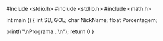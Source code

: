 #Include <stdio.h>
#include <stdlib.h>
#include <math.h>

int main ()
{
  int SD, GOL;
  char NickName;
  float Porcentagem;
  
  printf("\nPrograma...\n");
  return 0 
}
